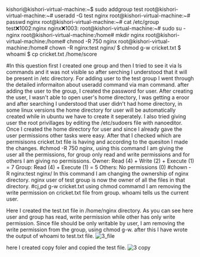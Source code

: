 kishori@kishori-virtual-machine:~$ sudo addgroup test
root@kishori-virtual-machine:~# useradd -G test nginx
root@kishori-virtual-machine:~# passwd nginx 
root@kishori-virtual-machine:~# cat /etc/group
test:x:1002:nginx
nginx:x:1003:
root@kishori-virtual-machine:~# sudo su - nginx
root@kishori-virtual-machine:/home# mkdir nginx
root@kishori-virtual-machine:/home# chmod -R 750 nginx
root@kishori-virtual-machine:/home# chown -R nginx:test nginx/
$ chmod g-w cricket.txt
$ whoami
$ cp cricket.txt /home/score

#In this question first I created one group and then I tried to see it via ls commands and it was not visible so after serching I understood that it will be present in /etc directory. For adding user to the test group I went through the detailed informaiton about useradd command via man command.
after adding the user to the group, I created the password for user. After creating the user, I wasn't able to open user's home directory, I was getting a eroor and after searching I understood that user didn't had home directory, in some linux versions the home directory for user will be automatically created while in ubuntu we have to create it seperately. 
I also tried giving user the root privillages by editing the /etc/sudoers file with nanoeditor. Once I created the home directory for user and since I already gave the user permissions other tasks were easy. 
After that I checked which are permisisons cricket.txt file is having and according to the quesiton I made the changes. 
#chmod -R 750 nginx, using this command I am giving the user all the permissions, for group only read and write permissions and for others I am giving no permissions. 
Owner: Read (4) + Write (2) + Execute (1) = 7
Group: Read (4) + Execute (1) = 5
Others: No permissions (0)
#chown -R nginx:test nginx/
In this command I am changing the ownership of nginx directory. nginx user of test group is now the owner of all the files in that directory. 
#cj,pd g-w cricket.txt
using chmod commamd I am removing the write permission on cricket.txt file from group. 
whoami tells us the current user. 

Here I created the test.txt file in /home/nginx directory. As you can see here user and group has read, write permission while other has only write permission. Since file should be only writable by user, I am removing the write permission from the group, using chmod g-w. after this I have wrote the output of whoami to test.txt file.
![3_file](https://github.com/Kis12352/HVA/assets/67793475/5c8309d9-2487-4904-b609-8c35b99e7fa8)

here I created copy foler and copied the test file. 
![3 copy](https://github.com/Kis12352/HVA/assets/67793475/d517e0c5-bd29-40a5-8bfc-66d8bc74e757)
